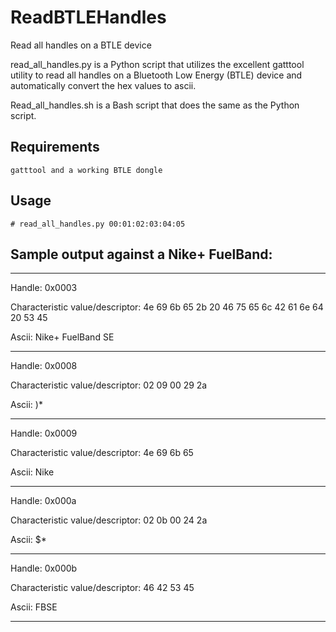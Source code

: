# ReadBTLEHandles
Read all handles on a BTLE device

read_all_handles.py is a Python script that utilizes the excellent gatttool utility to read all handles on a Bluetooth Low Energy (BTLE) device and automatically convert the hex values to ascii.

Read_all_handles.sh is a Bash script that does the same as the Python script.

## Requirements
` gatttool and a working BTLE dongle `
  


## Usage 
`# read_all_handles.py 00:01:02:03:04:05 `

## Sample output against a Nike+ FuelBand:
************************************************** 
Handle:  0x0003

Characteristic value\/descriptor:   4e 69 6b 65 2b 20 46 75 65 6c 42 61 6e 64 20 53 45 

Ascii: Nike+ FuelBand SE 
************************************************** 
Handle:  0x0008

Characteristic value\/descriptor:   02 09 00 29 2a 

Ascii: 	)* 
************************************************** 
Handle:  0x0009

Characteristic value\/descriptor:   4e 69 6b 65 

Ascii: Nike 
************************************************** 
Handle:  0x000a

Characteristic value\/descriptor:   02 0b 00 24 2a 

Ascii:        $* 
************************************************** 
Handle:  0x000b

Characteristic value\/descriptor:   46 42 53 45 

Ascii: FBSE 
**************************************************

